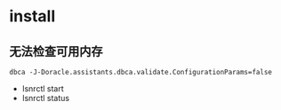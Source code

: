 # install

## 无法检查可用内存
```shell
dbca -J-Doracle.assistants.dbca.validate.ConfigurationParams=false
```



- lsnrctl start
- lsnrctl status